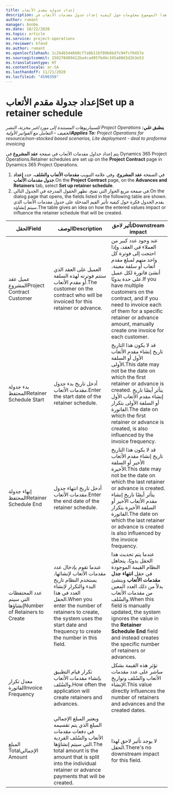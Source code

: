 ```yaml
---
title: إعداد جدولة مقدم الأتعاب
description: يقدم هذا الموضوع معلومات حول كيفية إعداد جدول مقدمات الأتعاب في Project Operations.
author: rumant
manager: Annbe
ms.date: 10/22/2020
ms.topic: article
ms.service: project-operations
ms.reviewer: kfend
ms.author: rumant
ms.openlocfilehash: 1c264b544660cf7a0b116f09b6bd7c94fcf0457e
ms.sourcegitcommit: 250270409412ba4cad95fbd4c345a80d3d2b3e53
ms.translationtype: HT
ms.contentlocale: ar-SA
ms.lasthandoff: 11/21/2020
ms.locfileid: "4596356"
---
```

# <a name="set-up-a-retainer-schedule"></a><span data-ttu-id="a1d42-103">إعداد جدولة مقدم الأتعاب</span><span class="sxs-lookup"><span data-stu-id="a1d42-103">Set up a retainer schedule</span></span>

<span data-ttu-id="a1d42-104">_**ينطبق علي:** ‏‫Project Operations للسيناريوهات المستندة إلى مورد/غير مخزنة‬، ‏‫النشر الخفيف – التعامل مع الفواتير الأولية‬_</span><span class="sxs-lookup"><span data-stu-id="a1d42-104">_**Applies To:** Project Operations for resource/non-stocked based scenarios, Lite deployment - deal to proforma invoicing_</span></span>

<span data-ttu-id="a1d42-105">يتم إعداد جداول مقدمات الأتعاب في صفحة **عقد المشروع** في Dynamics 365 Project Operations.</span><span class="sxs-lookup"><span data-stu-id="a1d42-105">Retainer schedules are set up on the **Project Contract** page in Dynamics 365 Project Operations.</span></span>

1. <span data-ttu-id="a1d42-106">في الصفحة **عقد المشروع**، وفي علامة التبويب **مقدمات الأتعاب والسُلف**، حدد **إعداد جدول مقدمات الأتعاب**.</span><span class="sxs-lookup"><span data-stu-id="a1d42-106">On the **Project Contract** page, on the **Advances and Retainers** tab, select **Set up retainer schedule**.</span></span>
2. <span data-ttu-id="a1d42-107">في صفحة مربع الحوار التي تفتح، تظهر الحقول المدرجة في الجدول التالي.</span><span class="sxs-lookup"><span data-stu-id="a1d42-107">On the dialog page that opens, the fields listed in the following table are shown.</span></span> <span data-ttu-id="a1d42-108">يقدم الجدول فكرة حول كيفية تأثير القيم المدخلة على جدول مقدمات الأتعاب الذي سيتم إنشاؤه.</span><span class="sxs-lookup"><span data-stu-id="a1d42-108">The table gives an idea on how the entered values impact or influence the retainer schedule that will be created.</span></span>

| <span data-ttu-id="a1d42-109">الحقل</span><span class="sxs-lookup"><span data-stu-id="a1d42-109">Field</span></span> | <span data-ttu-id="a1d42-110">‏‏الوصف</span><span class="sxs-lookup"><span data-stu-id="a1d42-110">Description</span></span> | <span data-ttu-id="a1d42-111">تأثير لاحق</span><span class="sxs-lookup"><span data-stu-id="a1d42-111">Downstream impact</span></span> |
| --- | --- | --- |
| <span data-ttu-id="a1d42-112">عميل عقد المشروع</span><span class="sxs-lookup"><span data-stu-id="a1d42-112">Project Contract Customer</span></span> | <span data-ttu-id="a1d42-113">العميل على العقد الذي ستتم فوترته لهذه السلفة أو مقدم الأتعاب.</span><span class="sxs-lookup"><span data-stu-id="a1d42-113">The customer on the contract who will be invoiced for this retainer or advance.</span></span> | <span data-ttu-id="a1d42-114">عند وجود عدد كبير من العملاء في العقد، وإذا احتجت إلى فوترة كل واحد منهم لمبلغ مقدم أتعاب أو سلفة معينة، أنشئ فاتورة لكل عميل على حدة يدويًا.</span><span class="sxs-lookup"><span data-stu-id="a1d42-114">If you have multiple customers on the contract, and if you need to invoice each of them for a specific retainer or advance amount, manually create one invoice for each customer.</span></span> |
| <span data-ttu-id="a1d42-115">بدء جدولة المحتفظ</span><span class="sxs-lookup"><span data-stu-id="a1d42-115">Retainer Schedule Start</span></span> | <span data-ttu-id="a1d42-116">أدخل تاريخ بدء جدول مقدمات الأتعاب.</span><span class="sxs-lookup"><span data-stu-id="a1d42-116">Enter the start date of the retainer schedule.</span></span> | <span data-ttu-id="a1d42-117">قد لا يكون هذا التاريخ تاريخ إنشاء مقدم الأتعاب الأول أو السلفة الأولى.</span><span class="sxs-lookup"><span data-stu-id="a1d42-117">This date may not be the date on which the first retainer or advance is created.</span></span> <span data-ttu-id="a1d42-118">يتأثر أيضًا تاريخ إنشاء مقدم الأتعاب الأول أو السلفة الأولى بتكرار الفاتورة.</span><span class="sxs-lookup"><span data-stu-id="a1d42-118">The date on which the first retainer or advance is created, is also influenced by the invoice frequency.</span></span> |
| <span data-ttu-id="a1d42-119">إنهاء جدولة المحتفظ</span><span class="sxs-lookup"><span data-stu-id="a1d42-119">Retainer Schedule End</span></span> | <span data-ttu-id="a1d42-120">أدخل تاريخ انتهاء جدول مقدمات الأتعاب.</span><span class="sxs-lookup"><span data-stu-id="a1d42-120">Enter the end date of the retainer schedule.</span></span> | <span data-ttu-id="a1d42-121">قد لا يكون هذا التاريخ تاريخ إنشاء مقدم الأتعاب الأخير أو السلفة الأخيرة.</span><span class="sxs-lookup"><span data-stu-id="a1d42-121">This date may not be the date on which the last retainer or advance is created.</span></span> <span data-ttu-id="a1d42-122">يتأثر أيضًا تاريخ إنشاء مقدم الأتعاب الأخير أو السلفة الأخيرة بتكرار الفاتورة.</span><span class="sxs-lookup"><span data-stu-id="a1d42-122">The date on which the last retainer or advance is created is also influenced by the invoice frequency.</span></span> |
| <span data-ttu-id="a1d42-123">عدد المحتفظات التي سيتم إنشاؤها</span><span class="sxs-lookup"><span data-stu-id="a1d42-123">Number of Retainers to Create</span></span> | <span data-ttu-id="a1d42-124">عندما تقوم بإدخال عدد مقدمات الأتعاب لإنشائها، يستخدم النظام تاريخ البدء والتكرار لإنشاء العدد في هذا الحقل.</span><span class="sxs-lookup"><span data-stu-id="a1d42-124">When you enter the number of retainers to create, the system uses the start date and frequency to create the number in this field.</span></span> | <span data-ttu-id="a1d42-125">عندما يتم تحديث هذا الحقل يدويًا، يتجاهل النظام القيمة الموجودة في حقل **انتهاء جدل مقدمات الأتعاب** وينشئ بدلاً من ذلك العدد المعين من مقدمات الأتعاب والسُلف.</span><span class="sxs-lookup"><span data-stu-id="a1d42-125">When this field is manually updated, the system ignores the value in the **Retainer Schedule End** field and instead creates the specific number of retainers or advances.</span></span> |
| <span data-ttu-id="a1d42-126">معدل تكرار الفاتورة</span><span class="sxs-lookup"><span data-stu-id="a1d42-126">Invoice Frequency</span></span> | <span data-ttu-id="a1d42-127">تكرار قيام التطبيق بإنشاء مقدمات الأتعاب والسُلف.</span><span class="sxs-lookup"><span data-stu-id="a1d42-127">How often the application will create retainers and advances.</span></span> | <span data-ttu-id="a1d42-128">تؤثر هذه القيمة بشكل مباشر على عدد مقدمات الأتعاب والسُلف وتواريخ الإنشاء.</span><span class="sxs-lookup"><span data-stu-id="a1d42-128">This value directly influences the number of retainers and advances and the created dates.</span></span> |
| <span data-ttu-id="a1d42-129">‏‫المبلغ الإجمالي</span><span class="sxs-lookup"><span data-stu-id="a1d42-129">Total Amount</span></span> | <span data-ttu-id="a1d42-130">ويعتبر المبلغ الإجمالي المبلغ الذي يتم تقسيمه في دفعات مقدمات الأتعاب والسُلف الفردية التي سيتم إنشاؤها.</span><span class="sxs-lookup"><span data-stu-id="a1d42-130">The total amount is the amount that is split into the individual retainer or advance payments that will be created.</span></span> | <span data-ttu-id="a1d42-131">لا يوجد تأثير لاحق لهذا الحقل.</span><span class="sxs-lookup"><span data-stu-id="a1d42-131">There's no downstream impact for this field.</span></span> |
